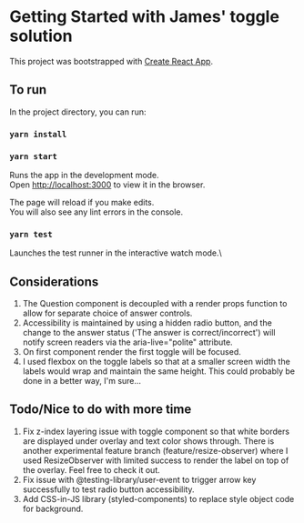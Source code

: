 # Getting Started with James' toggle solution

This project was bootstrapped with [Create React App](https://github.com/facebook/create-react-app).

## To run

In the project directory, you can run:

### `yarn install`

### `yarn start`

Runs the app in the development mode.\
Open [http://localhost:3000](http://localhost:3000) to view it in the browser.

The page will reload if you make edits.\
You will also see any lint errors in the console.

### `yarn test`

Launches the test runner in the interactive watch mode.\

## Considerations

1. The Question component is decoupled with a render props function to allow for separate choice of answer controls.
2. Accessibility is maintained by using a hidden radio button, and the change to the answer status ('The answer is correct/incorrect') will notify screen readers via the aria-live="polite" attribute.
3. On first component render the first toggle will be focused.
4. I used flexbox on the toggle labels so that at a smaller screen width the labels would wrap and maintain the same height. This could probably be done in a better way, I'm sure...

## Todo/Nice to do with more time

1. Fix z-index layering issue with toggle component so that white borders are displayed under overlay and text color shows through. There is another experimental feature branch (feature/resize-observer) where I used ResizeObserver with limited success to render the label on top of the overlay. Feel free to check it out.
2. Fix issue with @testing-library/user-event to trigger arrow key successfully to test radio button accessibility.
3. Add CSS-in-JS library (styled-components) to replace style object code for background.
